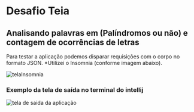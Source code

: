 # Desafio Teia

## Analisando palavras em (Palíndromos ou não) e contagem de ocorrências de letras

Para testar a aplicação podemos disparar requisições com o corpo no formato JSON.
*Utilizei o Insomnia (conforme imagem abaixo).

![telaInsomnia](https://github.com/Caio-Cesar-dev/desafioTeia/assets/148168603/202d7f67-b854-495a-8c14-abde8c9fe7d4)

### Exemplo da tela de saída no terminal do intellij

![tela de saida da aplicação](https://github.com/Caio-Cesar-dev/desafioTeia/assets/148168603/c5896283-3f89-4826-ad45-08e44347487e)

